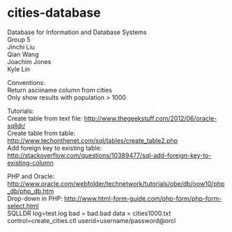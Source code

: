 cities-database
===============
Database for Information and Database Systems  
Group 5  
Jinchi Liu  
Qian Wang  
Joachim Jones  
Kyle Lin  
  
Conventions:  
Return asciiname column from cities  
Only show results with population > 1000  

Tutorials:  
Create table from text file: http://www.thegeekstuff.com/2012/06/oracle-sqlldr/  
Create table from table: http://www.techonthenet.com/sql/tables/create_table2.php  
Add foreign key to existing table: http://stackoverflow.com/questions/10389477/sql-add-foreign-key-to-existing-column  

PHP and Oracle: http://www.oracle.com/webfolder/technetwork/tutorials/obe/db/oow10/php_db/php_db.htm  
Drop-down in PHP: http://www.html-form-guide.com/php-form/php-form-select.html  
SQLLDR log=test.log bad = bad.bad data = cities1000.txt control=create_cities.ctl userid=username/password@orcl

